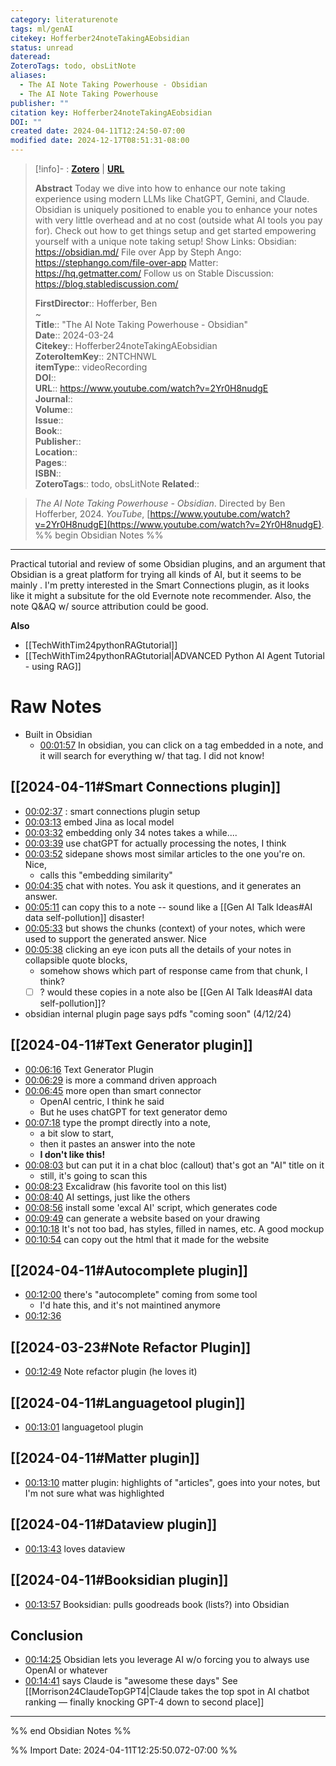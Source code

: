 ```yaml
---
category: literaturenote
tags: ml/genAI
citekey: Hofferber24noteTakingAEobsidian
status: unread
dateread: 
ZoteroTags: todo, obsLitNote
aliases:
  - The AI Note Taking Powerhouse - Obsidian
  - The AI Note Taking Powerhouse
publisher: ""
citation key: Hofferber24noteTakingAEobsidian
DOI: ""
created date: 2024-04-11T12:24:50-07:00
modified date: 2024-12-17T08:51:31-08:00
---
```


> [!info]- : [**Zotero**](zotero://select/library/items/2NTCHNWL)   | [**URL**](https://www.youtube.com/watch?v=2Yr0H8nudgE)
>
> 
> **Abstract**
> Today we dive into how to enhance our note taking experience using modern LLMs like ChatGPT, Gemini, and Claude. Obsidian is uniquely positioned to enable you to enhance your notes with very little overhead and at no cost (outside what AI tools you pay for). Check out how to get things setup and get started empowering yourself with a unique note taking setup!  Show Links: Obsidian: https://obsidian.md/ File over App by Steph Ango: https://stephango.com/file-over-app Matter: https://hq.getmatter.com/  Follow us on Stable Discussion: https://blog.stablediscussion.com/
> 
> 
> **FirstDirector**:: Hofferber, Ben  
~    
> **Title**:: "The AI Note Taking Powerhouse - Obsidian"  
> **Date**:: 2024-03-24  
> **Citekey**:: Hofferber24noteTakingAEobsidian  
> **ZoteroItemKey**:: 2NTCHNWL  
> **itemType**:: videoRecording  
> **DOI**::   
> **URL**:: https://www.youtube.com/watch?v=2Yr0H8nudgE  
> **Journal**::   
> **Volume**::   
> **Issue**::   
> **Book**::   
> **Publisher**::   
> **Location**::    
> **Pages**::   
> **ISBN**::   
> **ZoteroTags**:: todo, obsLitNote
>**Related**:: 

> _The AI Note Taking Powerhouse - Obsidian_. Directed by Ben Hofferber, 2024. _YouTube_, [https://www.youtube.com/watch?v=2Yr0H8nudgE](https://www.youtube.com/watch?v=2Yr0H8nudgE).
%% begin Obsidian Notes %%
___
Practical tutorial and review of some Obsidian plugins, and an argument that Obsidian is a great platform for trying all kinds of AI, but it seems to be mainly .  I'm pretty interested in the Smart Connections plugin, as it looks like it might a subsitute for the old Evernote note recommender.  Also, the note Q&AQ w/ source attribution could be good.  

**Also**
* [[TechWithTim24pythonRAGtutorial]]
* [[TechWithTim24pythonRAGtutorial|ADVANCED Python AI Agent Tutorial - using RAG]]

# Raw Notes
- Built in Obsidian
	- [00:01:57](https://www.youtube.com/watch?v=2Yr0H8nudgE&t=118#t=01:57.51) In obsidian, you can click on a tag embedded in a note, and it will search for everything w/ that tag.  I did not know!
## [[2024-04-11#Smart Connections plugin]]
- [00:02:37](https://www.youtube.com/watch?v=2Yr0H8nudgE&t=158#t=02:37.86) : smart connections plugin setup
- [00:03:13](https://www.youtube.com/watch?v=2Yr0H8nudgE&t=194#t=03:13.68) embed Jina as local model
- [00:03:32](https://www.youtube.com/watch?v=2Yr0H8nudgE&t=213#t=03:32.67) embedding only 34 notes takes a while....
- [00:03:39](https://www.youtube.com/watch?v=2Yr0H8nudgE&t=219#t=03:39.40) use chatGPT for actually processing the notes, I think
- [00:03:52](https://www.youtube.com/watch?v=2Yr0H8nudgE&t=233#t=03:52.96) sidepane shows most similar articles to the one you're on.  Nice, 
	- calls this "embedding similarity"
- [00:04:35](https://www.youtube.com/watch?v=2Yr0H8nudgE&t=275#t=04:35.40) chat with notes.  You ask it questions, and it generates an answer.
- [00:05:11](https://www.youtube.com/watch?v=2Yr0H8nudgE&t=311#t=05:11.39) can copy this to a note -- sound like a [[Gen AI Talk Ideas#AI data self-pollution]] disaster!
- [00:05:33](https://www.youtube.com/watch?v=2Yr0H8nudgE&t=333#t=05:33.18) but shows the chunks (context) of your notes, which were used to support the generated answer.  Nice
- [00:05:38](https://www.youtube.com/watch?v=2Yr0H8nudgE&t=339#t=05:38.74) clicking an eye icon puts all the details of your notes in collapsible quote blocks, 
	- somehow shows which part of response came from that chunk, I think?
	- [ ] ? would these copies in a note also be [[Gen AI Talk Ideas#AI data self-pollution]]?
- obsidian internal plugin page says pdfs "coming soon" (4/12/24)
## [[2024-04-11#Text Generator plugin]]
- [00:06:16](https://www.youtube.com/watch?v=2Yr0H8nudgE&t=377#t=06:16.50) Text Generator Plugin
- [00:06:29](https://www.youtube.com/watch?v=2Yr0H8nudgE&t=390#t=06:29.61) is more a command driven approach
- [00:06:45](https://www.youtube.com/watch?v=2Yr0H8nudgE&t=406#t=06:45.87) more open than smart connector
	- OpenAI centric, I think he said
	- But he uses chatGPT for text generator demo
- [00:07:18](https://www.youtube.com/watch?v=2Yr0H8nudgE&t=438#t=07:18.35) type the prompt directly into a note, 
	- a bit slow to start, 
	- then it pastes an answer into the note
	- **I don't like this!**
- [00:08:03](https://www.youtube.com/watch?v=2Yr0H8nudgE&t=484#t=08:03.94) but can put it in a chat bloc (callout) that's got an "AI" title on it
	- still, it's going to scan this
- [00:08:23](https://www.youtube.com/watch?v=2Yr0H8nudgE&t=503#t=08:23.17) Excalidraw (his favorite tool on this list)
- [00:08:40](https://www.youtube.com/watch?v=2Yr0H8nudgE&t=521#t=08:40.77) AI settings, just like the others
- [00:08:56](https://www.youtube.com/watch?v=2Yr0H8nudgE&t=536#t=08:56.13) install some 'excal AI' script, which generates code
- [00:09:49](https://www.youtube.com/watch?v=2Yr0H8nudgE&t=589#t=09:49.07) can generate a website based on your drawing
- [00:10:18](https://www.youtube.com/watch?v=2Yr0H8nudgE&t=619#t=10:18.83) It's not too bad, has styles, filled in names, etc.  A good mockup
- [00:10:54](https://www.youtube.com/watch?v=2Yr0H8nudgE&t=654#t=10:54.10) can copy out the html that it made for the website
## [[2024-04-11#Autocomplete plugin]]
- [00:12:00](https://www.youtube.com/watch?v=2Yr0H8nudgE&t=721#t=12:00.85) there's "autocomplete" coming from some tool
	- I'd hate this, and it's not maintined anymore
- [00:12:36](https://www.youtube.com/watch?v=2Yr0H8nudgE&t=757#t=12:36.81) 
## [[2024-03-23#Note Refactor Plugin]]
- [00:12:49](https://www.youtube.com/watch?v=2Yr0H8nudgE&t=770#t=12:49.77) Note refactor plugin (he loves it)
## [[2024-04-11#Languagetool plugin]]
- [00:13:01](https://www.youtube.com/watch?v=2Yr0H8nudgE&t=782#t=13:01.52) languagetool plugin
## [[2024-04-11#Matter plugin]]
- [00:13:10](https://www.youtube.com/watch?v=2Yr0H8nudgE&t=791#t=13:10.96) matter plugin: highlights of "articles", goes into your notes, but I'm not sure what was highlighted
## [[2024-04-11#Dataview plugin]]
- [00:13:43](https://www.youtube.com/watch?v=2Yr0H8nudgE&t=824#t=13:43.70) loves dataview
## [[2024-04-11#Booksidian plugin]]
- [00:13:57](https://www.youtube.com/watch?v=2Yr0H8nudgE&t=837#t=13:57.39) Booksidian: pulls goodreads book (lists?) into Obsidian
## Conclusion
- [00:14:25](https://www.youtube.com/watch?v=2Yr0H8nudgE&t=865#t=14:25.30) Obsidian lets you leverage AI w/o forcing you to always use OpenAI or whatever
- [00:14:41](https://www.youtube.com/watch?v=2Yr0H8nudgE&t=882#t=14:41.73) says Claude is "awesome these days" See [[Morrison24ClaudeTopGPT4|Claude takes the top spot in AI chatbot ranking — finally knocking GPT-4 down to second place]]
___
%% end Obsidian Notes %%



%% Import Date: 2024-04-11T12:25:50.072-07:00 %%
